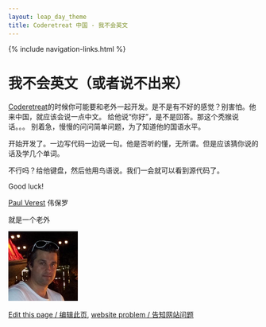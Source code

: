 ```yaml
---
layout: leap_day_theme
title: Coderetreat 中国 - 我不会英文
---
```


{% include navigation-links.html %}

# 我不会英文（或者说不出来）

[Coderetreat](index)的时候你可能要和老外一起开发。是不是有不好的感觉？别害怕。他来中国，就应该会说一点中文。
给他说“你好”，是不是回答。那这个秃猴说话。。。 别着急，慢慢的问问简单问题，为了知道他的国语水平。

开始开发了。一边写代码一边说一句。他是否听的懂，无所谓。但是应该猜你说的话及学几个单词。

不行吗？给他键盘，然后他用鸟语说。我们一会就可以看到源代码了。

Good luck!

<a href="https://cn.linkedin.com/pub/paul-verest/10/645/105">Paul Verest</a> 伟保罗

就是一个老外

![](images/people/Paul_Verest_140x140.jpg)

[Edit this page / 编辑此页](https://github.com/coderetreat-china/coderetreat-china.github.io/edit/master/我不会英文.md),
[website problem / 告知网站问题](https://github.com/coderetreat-china/coderetreat-china.github.io/issues)
